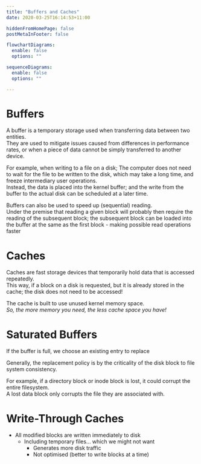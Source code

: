 ```yaml
---
title: "Buffers and Caches"
date: 2020-03-25T16:14:53+11:00

hiddenFromHomePage: false
postMetaInFooter: false

flowchartDiagrams:
  enable: false
  options: ""

sequenceDiagrams: 
  enable: false
  options: ""

---
```


# Buffers

A buffer is a temporary storage used when transferring data between two entities.  
They are used to mitigate issues caused from differences in performance rates, or when a piece of data cannot be simply transferred to another device.

For example, when writing to a file on a disk; The computer does not need to wait for the file to be written to the disk, which may take a long time, and freeze intermediary user operations.  
Instead, the data is placed into the kernel buffer; and the write from the buffer to the actual disk can be scheduled at a later time.

Buffers can also be used to speed up (sequential) reading.  
Under the premise that reading a given block will probably then require the reading of the subsequent block; the subsequent block can be loaded into the buffer at the same as the first block - making possible read operations faster

# Caches

Caches are fast storage devices that temporarily hold data that is accessed repeatedly.  
This way, if a block on a disk is requested, but it is already stored in the cache; the disk does not need to be accessed!

The cache is built to use unused kernel memory space.  
_So, the more memory you need, the less cache space you have!_

# Saturated Buffers

If the buffer is full, we choose an existing entry to replace

Generally, the replacement policy is by the criticality of the disk block to file system consistency.  

For example, if a directory block or inode block is lost, it could corrupt the entire filesystem.  
A lost data block only corrupts the file they are associated with.

# Write-Through Caches

* All modified blocks are written immediately to disk
  * Including temporary files... which we might not want
    * Generates more disk traffic
    * Not optimised (better to write blocks at a time)